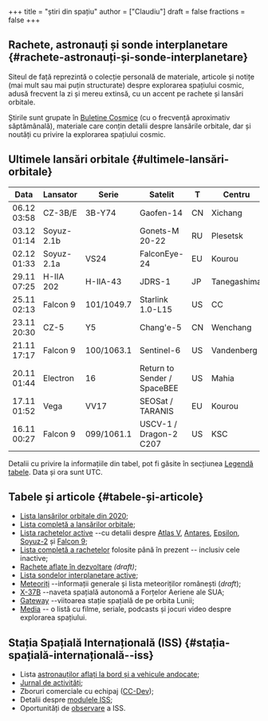 +++
title = "știri din spațiu"
author = ["Claudiu"]
draft = false
fractions = false
+++

## Rachete, astronauți și sonde interplanetare {#rachete-astronauți-și-sonde-interplanetare}

Siteul de față reprezintă o colecție personală de materiale, articole și notițe (mai mult sau mai puțin structurate) despre explorarea spațiului cosmic, adusă frecvent la zi și mereu extinsă, cu un accent pe rachete și lansări orbitale.

Știrile sunt grupate în [Buletine Cosmice](/bul) (cu o frecvență aproximativ săptămânală), materiale care conțin detalii despre lansările orbitale, dar și noutăți cu privire la explorarea spațiului cosmic.


## Ultimele lansări orbitale {#ultimele-lansări-orbitale}

| Data        | Lansator   | Serie      | Satelit                     | T  | Centru      | Rampă | R. | Bul             |
|-------------|------------|------------|-----------------------------|----|-------------|-------|----|-----------------|
| 06.12 03:58 | CZ-3B/E    | 3B-Y74     | Gaofen-14                   | CN | Xichang     |       | S  | [100](/bul/100) |
| 03.12 01:14 | Soyuz-2.1b |            | Gonets-M 20-22              | RU | Plesetsk    | 43/3  | S  | [99](/bul/099)  |
| 02.12 01:33 | Soyuz-2.1a | VS24       | FalconEye-24                | EU | Kourou      | ELS   | S  | [99](/bul/099)  |
| 29.11 07:25 | H-IIA 202  | H-IIA-43   | JDRS-1                      | JP | Tanegashima | LA-Y1 | S  | [99](/bul/099)  |
| 25.11 02:13 | Falcon 9   | 101/1049.7 | Starlink 1.0-L15            | US | CC          | LC40  | S  | [98](/bul/098)  |
| 23.11 20:30 | CZ-5       | Y5         | Chang'e-5                   | CN | Wenchang    | LC1   | S  | [98](/bul/098)  |
| 21.11 17:17 | Falcon 9   | 100/1063.1 | Sentinel-6                  | US | Vandenberg  | SLC4E | S  | [98](/bul/098)  |
| 20.11 01:44 | Electron   | 16         | Return to Sender / SpaceBEE | US | Mahia       | LC1   | S  | [98](/bul/098)  |
| 17.11 01:52 | Vega       | VV17       | SEOSat / TARANIS            | EU | Kourou      | ELV   | F  | [97](/bul/097)  |
| 16.11 00:27 | Falcon 9   | 099/1061.1 | USCV-1 / Dragon-2 C207      | US | KSC         | LC39A | S  | [97](/bul/097)  |

Detalii cu privire la informațiile din tabel, pot fi găsite în secțiunea [Legendă tabele](/t/legenda_tabele). Data și ora sunt UTC.


## Tabele și articole {#tabele-și-articole}

-   [Lista lansărilor orbitale din 2020](/t/l2020);
-   [Lista completă a lansărilor orbitale](/t/lansari);
-   [Lista rachetelor active](/r/rachete_active) --cu detalii despre [Atlas V](/r/atlasv), [Antares](/r/antares), [Epsilon](/r/epsilon), [Soyuz-2](/r/soyuz-2) și [Falcon 9](/r/falcon9);
-   [Lista completă a rachetelor](/r/rachete) folosite până în prezent -- inclusiv cele inactive;
-   [Rachete aflate în dezvoltare](/r/viitor) _(draft)_;
-   [Lista sondelor interplanetare active](/m/sonde);
-   [Meteoriți](/m/meteoriti) --informații generale și lista meteoriților românești (_draft_);
-   [X-37B](/m/x37b) --naveta spațială autonomă a Forțelor Aeriene ale SUA;
-   [Gateway](/m/gateway) --viitoarea stație spațială de pe orbita Lunii;
-   [Media](/m/media) -- o listă cu filme, seriale, podcasts și jocuri video despre explorarea spațiului.


## Stația Spațială Internațională (ISS) {#stația-spațială-internațională--iss}

-   Lista [astronauților aflați la bord și a vehicule andocate](/iss/iss/);
-   [Jurnal de activități](/iss/jurnal);
-   Zboruri comerciale cu echipaj ([CC-Dev](/iss/ccdev));
-   Detalii despre [modulele ISS](/iss/module);
-   Oportunități de [observare](https://www.heavens-above.com/PassSummary.aspx?satid=25544&lat=46.7712&lng=23.6236&loc=Cluj-Napoca&alt=0&tz=EET) a ISS.